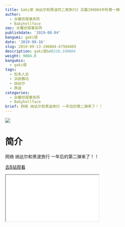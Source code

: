 ```yaml
---
title: Gaki使 纳达尔和黑波的二男旅行2 后篇190804中秋第一弹
author:
  - 水曜侦探事务所
  - Babyhellface
zmz: 水曜侦探事务所
publishdate: '2019-08-04'
bangumi: gaki使
date: '2019-09-16'
slug: 2019-09-13-190804-67504485
description: gaki使&#8226;190804
weight: 9084.0
bangumis:
  - gaki使
tags:
  - 松本人志
  - 浜田雅功
  - 纳达尔
  - 黑波
categories:
  - 水曜侦探事务所
  - Babyhellface
brief: 网络 纳达尔和黑波旅行 一年后的第二弹来了！！
---
```

![](https://raw.githubusercontent.com/tcgriffith/owaraisite/master/static/tmpimg/5100fa0f1a3ee11299af7762a51aa227bd28a59a.jpg.480.jpg)
# 简介  
网络
纳达尔和黑波旅行 一年后的第二弹来了！！  

[去B站观看](https://www.bilibili.com/video/av67504485/)
<div class ="resp-container"><iframe class="testiframe" src="//player.bilibili.com/player.html?aid=67504485"", scrolling="no", allowfullscreen="true" > </iframe></div> 
